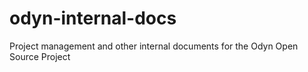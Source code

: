 # odyn-internal-docs
Project management and other internal documents for the Odyn Open Source Project
